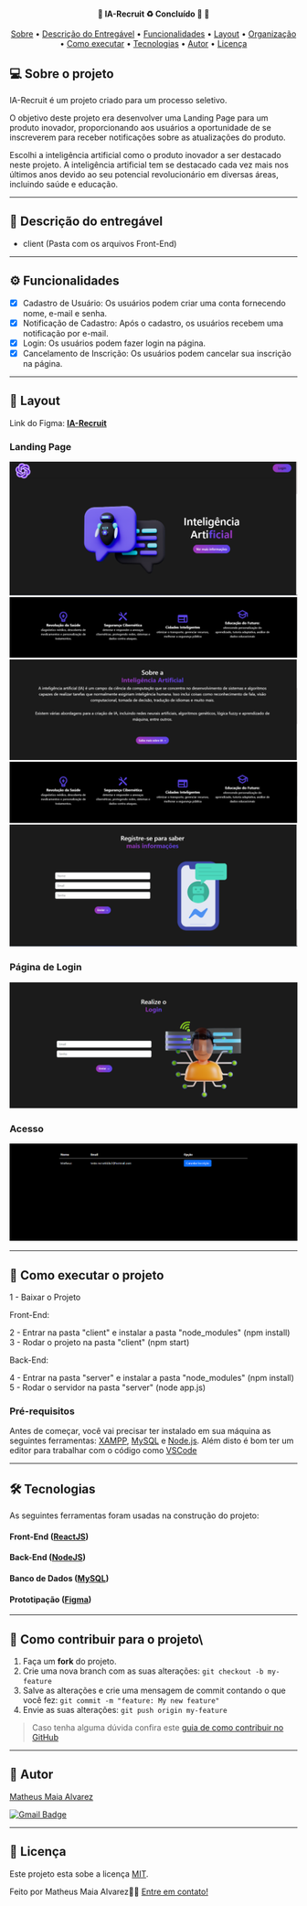 <h4 align="center"> 
	🚧  IA-Recruit ♻️ Concluído 🚀 🚧
</h4>

<p align="center">
 <a href="#-sobre-o-projeto">Sobre</a> •
 <a href="#-descrição-do-entregável">Descrição do Entregável</a> •
 <a href="#-funcionalidades">Funcionalidades</a> •
 <a href="#-layout">Layout</a> •
 <a href="#-layout">Organização</a> •
 <a href="#-como-executar-o-projeto">Como executar</a> • 
 <a href="#-tecnologias">Tecnologias</a> • 
 <a href="#-autor">Autor</a> • 
 <a href="#user-content--licença">Licença</a>
</p>

## 💻 Sobre o projeto

IA-Recruit é um projeto criado para um processo seletivo.

O objetivo deste projeto era desenvolver uma Landing Page para um produto inovador, proporcionando aos usuários a oportunidade de se inscreverem para receber notificações sobre as atualizações do produto.

Escolhi a inteligência artificial como o produto inovador a ser destacado neste projeto. A inteligência artificial tem se destacado cada vez mais nos últimos anos devido ao seu potencial revolucionário em diversas áreas, incluindo saúde e educação.

---

## 📄 Descrição do entregável

- client (Pasta com os arquivos Front-End)

---

## ⚙️ Funcionalidades

- [x] Cadastro de Usuário: Os usuários podem criar uma conta fornecendo nome, e-mail e senha.
- [x] Notificação de Cadastro: Após o cadastro, os usuários recebem uma notificação por e-mail.
- [x] Login: Os usuários podem fazer login na página.
- [x] Cancelamento de Inscrição: Os usuários podem cancelar sua inscrição na página.

---
## 🎨 Layout

Link do Figma:  **[IA-Recruit](https://www.figma.com/file/15hsevzIMLailbeptTFbdy/IA-Recruit?type=design&node-id=0%3A1&mode=design&t=Kkn6KoqX0diYoNt1-1)** 

### Landing Page
![LP](https://github.com/MatheusAlvarez/IA-Recruit/blob/main/_assetsREADME/01.png)<br>
![LP](https://github.com/MatheusAlvarez/IA-Recruit/blob/main/_assetsREADME/02.png)<br>
![LP](https://github.com/MatheusAlvarez/IA-Recruit/blob/main/_assetsREADME/04.png)<br>
![LP](https://github.com/MatheusAlvarez/IA-Recruit/blob/main/_assetsREADME/02.png)<br>
![LP](https://github.com/MatheusAlvarez/IA-Recruit/blob/main/_assetsREADME/05.png)<br>


### Página de Login

![Login](https://github.com/MatheusAlvarez/IA-Recruit/blob/main/_assetsREADME/Login01.png)


### Acesso
![Acesso](https://github.com/MatheusAlvarez/IA-Recruit/blob/main/_assetsREADME/Acesso.png)

---

## 🚀 Como executar o projeto

1 - Baixar o Projeto <br>

Front-End:

2 - Entrar na pasta "client" e instalar a pasta "node_modules" (npm install)<br>
3 - Rodar o projeto na pasta "client" (npm start)<br>

Back-End:

4 - Entrar na pasta "server" e instalar a pasta "node_modules" (npm install)<br>
5 - Rodar o servidor na pasta "server" (node app.js)<br>

### Pré-requisitos

Antes de começar, você vai precisar ter instalado em sua máquina as seguintes ferramentas:
[XAMPP](https://www.apachefriends.org/pt_br/download.html), [MySQL](https://dev.mysql.com/downloads/installer/) e [Node.js](https://nodejs.org/en/). 
Além disto é bom ter um editor para trabalhar com o código como [VSCode](https://code.visualstudio.com/)

---

## 🛠 Tecnologias

As seguintes ferramentas foram usadas na construção do projeto:

#### **Front-End**  ([ReactJS](https://reactjs.org/)) 

#### **Back-End** ([NodeJS](https://nodejs.org/en))

#### **Banco de Dados** ([MySQL](https://www.mysql.com/))

#### **Prototipação** ([Figma](https://www.figma.com/))


---

## 💪 Como contribuir para o projeto\

1. Faça um **fork** do projeto.
2. Crie uma nova branch com as suas alterações: `git checkout -b my-feature`
3. Salve as alterações e crie uma mensagem de commit contando o que você fez: `git commit -m "feature: My new feature"`
4. Envie as suas alterações: `git push origin my-feature`
> Caso tenha alguma dúvida confira este [guia de como contribuir no GitHub](./CONTRIBUTING.md)

---

## 🦸 Autor

<a href="https://br.linkedin.com/in/matheus-maia-alvarez-">
Matheus Maia Alvarez</a>
 <br />
 
[![Gmail Badge](https://img.shields.io/badge/-mthalvarez2005@gmail.com-c14438?style=flat-square&logo=Gmail&logoColor=white&link=mailto:mthalvarez2005@gmail.com)](mailto:mthalvarez2005@gmail.com)

---

## 📝 Licença

Este projeto esta sobe a licença [MIT](https://github.com/MatheusAlvarez/IA-Recruit/blob/main/LICENSE).

Feito por Matheus Maia Alvarez👋🏽 [Entre em contato!](https://br.linkedin.com/in/matheus-maia-alvarez-)

